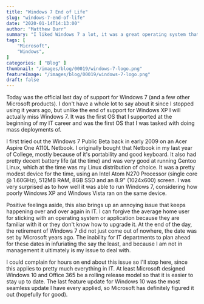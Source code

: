 ```yaml
---
title: "Windows 7 End of Life"
slug: "windows-7-end-of-life"
date: "2020-01-14T14:13:00"
author: "Matthew Burr"
summary: "I liked Windows 7 a lot, it was a great operating system that I deployed and supported very early in my IT career. An end of an era, but it had to happen."
tags: [
    "Microsoft",
    "Windows",
]
categories: [ "Blog" ]
thumbnail: "/images/blog/00019/windows-7-logo.png"
featureImage: "/images/blog/00019/windows-7-logo.png"
draft: false
---
```


Today was the official last day of support for Windows 7 (and a few other Microsoft products). I don't have a whole lot to say about it since I stopped using it years ago, but unlike the end of support for Windows XP I will actually miss Windows 7. It was the first OS that I supported at the beginning of my IT career and was the first OS that I was tasked with doing mass deployments of.

I first tried out the Windows 7 Public Beta back in early 2009 on an Acer Aspire One A110L Netbook. I originally bought that Netbook in my last year of College, mostly because of it's portability and good keyboard. It also had pretty decent battery life (at the time) and was very good at running Gentoo Linux, which at the time was my Linux distribution of choice. It was a pretty modest device for the time, using an Intel Atom N270 Processor (single core @ 1.60GHz), 512MB RAM, 8GB SSD and an 8.9" (1024x600) screen. I was very surprised as to how well it was able to run Windows 7, considering how poorly Windows XP and Windows Vista ran on the same device.

Positive feelings aside, this also brings up an annoying issue that keeps happening over and over again in IT. I can forgive the average home user for sticking with an operating system or application because they are familiar with it or they don't know how to upgrade it. At the end of the day, the retirement of Windows 7 did not just come out of nowhere, the date was set by Microsoft years ago. The inability for IT departments to plan ahead for these dates in infuriating the say the least, and because I am not in management it ultimately is my issue to deal with.

I could complain for hours on end about this issue so I'll stop here, since this applies to pretty much everything in IT. At least Microsoft designed Windows 10 and Office 365 be a rolling release model so that it is easier to stay up to date. The last feature update for Windows 10 was the most seamless update I have every applied, so Microsoft has definitely figured it out (hopefully for good).
